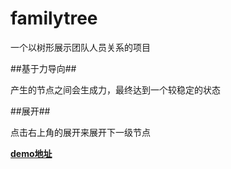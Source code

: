 familytree
==========

一个以树形展示团队人员关系的项目

##基于力导向##

产生的节点之间会生成力，最终达到一个较稳定的状态

##展开##

点击右上角的展开来展开下一级节点

**[demo地址](http://leegend.github.io/familytree/familytree.html "familytree demo")**

